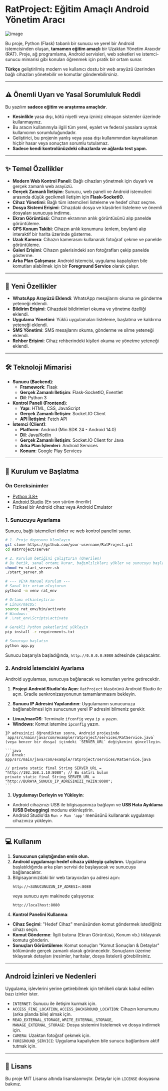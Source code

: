# RatProject: Eğitim Amaçlı Android Yönetim Aracı

![image](https://github.com/user-attachments/assets/288003db-6fff-467a-94ef-99525485adda)


Bu proje, Python (Flask) tabanlı bir sunucu ve yerel bir Android istemcisinden oluşan, **tamamen eğitim amaçlı** bir Uzaktan Yönetim Aracıdır (RAT). Proje, ağ programlama, Android servisleri, web soketleri ve istemci-sunucu mimarisi gibi konuları öğrenmek için pratik bir ortam sunar.

**Türkçe** geliştirilmiş modern ve kullanıcı dostu bir web arayüzü üzerinden bağlı cihazları yönetebilir ve komutlar gönderebilirsiniz.

---

## ⚠️ Önemli Uyarı ve Yasal Sorumluluk Reddi

Bu yazılım **sadece eğitim ve araştırma amaçlıdır**.

- **Kesinlikle** yasa dışı, kötü niyetli veya izniniz olmayan sistemler üzerinde kullanmayınız.
- Bu aracın kullanımıyla ilgili tüm yerel, eyalet ve federal yasalara uymak kullanıcının sorumluluğundadır.
- Geliştirici, bu projenin yanlış veya yasa dışı kullanımından kaynaklanan hiçbir hasar veya sonuçtan sorumlu tutulamaz.
- **Sadece kendi kontrolünüzdeki cihazlarda ve ağlarda test yapın.**

---

## ✨ Temel Özellikler

- **Modern Web Kontrol Paneli**: Bağlı cihazları yönetmek için duyarlı ve gerçek zamanlı web arayüzü.
- **Gerçek Zamanlı İletişim**: Sunucu, web paneli ve Android istemcileri arasında düşük gecikmeli iletişim için **Flask-SocketIO**.
- **Cihaz Yönetimi**: Bağlı tüm istemcileri listeleme ve hedef cihaz seçme.
- **Dosya Sistemi Erişimi**: Cihazdaki dosya ve klasörleri listeleme ve önemli dosyaları sunucuya indirme.
- **Ekran Görüntüsü**: Cihazın ekranının anlık görüntüsünü alıp panelde görüntüleme.
- **GPS Konum Takibi**: Cihazın anlık konumunu (enlem, boylam) alıp interaktif bir harita üzerinde gösterme.
- **Uzak Kamera**: Cihazın kamerasını kullanarak fotoğraf çekme ve panelde görüntüleme.
- **Galeri Erişimi**: Cihazın galerisindeki son fotoğrafları çekip panelde gösterme.
- **Arka Plan Çalışması**: Android istemcisi, uygulama kapalıyken bile komutları alabilmek için bir **Foreground Service** olarak çalışır.

---

## 🚀 Yeni Özellikler

- **WhatsApp Arayüzü Eklendi**: WhatsApp mesajlarını okuma ve gönderme yeteneği eklendi.
- **Bildirim Erişimi**: Cihazdaki bildirimleri okuma ve yönetme özelliği eklendi.
- **Uygulama Yönetimi**: Yüklü uygulamaları listeleme, başlatma ve kaldırma yeteneği eklendi.
- **SMS Yönetimi**: SMS mesajlarını okuma, gönderme ve silme yeteneği eklendi.
- **Rehber Erişimi**: Cihaz rehberindeki kişileri okuma ve yönetme yeteneği eklendi.

---

## 🛠️ Teknoloji Mimarisi

- **Sunucu (Backend)**:
   - **Framework**: Flask
   - **Gerçek Zamanlı İletişim**: Flask-SocketIO, Eventlet
   - **Dil**: Python 3
- **Kontrol Paneli (Frontend)**:
   - **Yapı**: HTML, CSS, JavaScript
   - **Gerçek Zamanlı İletişim**: Socket.IO Client
   - **API İletişimi**: Fetch API
- **İstemci (Client)**:
   - **Platform**: Android (Min SDK 24 - Android 14.0)
   - **Dil**: Java/Kotlin
   - **Gerçek Zamanlı İletişim**: Socket.IO Client for Java
   - **Arka Plan İşlemleri**: Android Services
   - **Konum**: Google Play Services

---

## 🚀 Kurulum ve Başlatma

### Ön Gereksinimler
- [Python 3.8+](https://www.python.org/downloads/)
- [Android Studio](https://developer.android.com/studio) (En son sürüm önerilir)
- Fiziksel bir Android cihaz veya Android Emulator

### 1. Sunucuyu Ayarlama

Sunucu, bağlı istemcileri dinler ve web kontrol panelini sunar.

```bash
# 1. Proje deposunu klonlayın
git clone https://github.com/your-username/RatProject.git
cd RatProject/server

# 2. Kurulum betiğini çalıştırın (Önerilen)
# Bu betik, sanal ortamı kurar, bağımlılıkları yükler ve sunucuyu başlatır.
chmod +x start_server.sh
./start_server.sh

# --- VEYA Manuel Kurulum ---
# Sanal bir ortam oluşturun
python3 -m venv rat_env

# Ortamı etkinleştirin
# Linux/macOS:
source rat_env/bin/activate
# Windows:
# .\rat_env\Scripts\activate

# Gerekli Python paketlerini yükleyin
pip install -r requirements.txt

# Sunucuyu başlatın
python app.py
```
Sunucu başarıyla başladığında, `http://0.0.0.0:8080` adresinde çalışacaktır.

### 2. Android İstemcisini Ayarlama

Android uygulaması, sunucuya bağlanacak ve komutları yerine getirecektir.

1.  **Projeyi Android Studio'da Açın**:
    `RatProject` klasörünü Android Studio ile açın. Gradle senkronizasyonunun tamamlanmasını bekleyin.

2.  **Sunucu IP Adresini Yapılandırın**:
    Uygulamanın sunucunuza bağlanabilmesi için sunucunun yerel IP adresini bilmeniz gerekir.
   - **Linux/macOS**: Terminale `ifconfig` veya `ip a` yazın.
   - **Windows**: Komut istemine `ipconfig` yazın.

    IP adresinizi öğrendikten sonra, Android projesinde `app/src/main/java/com/example/ratproject/services/RatService.java` (veya benzer bir dosya) içindeki `SERVER_URL` değişkenini güncelleyin.

    ```java
    // Örnek: app/src/main/java/com/example/ratproject/services/RatService.java

    // private static final String SERVER_URL = "http://192.168.1.10:8080"; // Bu satırı bulun
    private static final String SERVER_URL = "http://BURAYA_SUNUCU_IP_ADRESINIZI_YAZIN:8080";
    ```

3.  **Uygulamayı Derleyin ve Yükleyin**:
   - Android cihazınızı USB ile bilgisayarınıza bağlayın ve **USB Hata Ayıklama (USB Debugging)** modunu etkinleştirin.
   - Android Studio'da `Run > Run 'app'` menüsünü kullanarak uygulamayı cihazınıza yükleyin.

---

## 💻 Kullanım

1.  **Sunucunun çalıştığından emin olun.**
2.  **Android uygulamayı hedef cihaza yükleyip çalıştırın.** Uygulama başlatıldığında arka plan servisi de başlayacak ve sunucuya bağlanacaktır.
3.  Bilgisayarınızdaki bir web tarayıcıdan şu adresi açın:
    ```
    http://<SUNUCUNUZUN_IP_ADRESI>:8080
    ```
    veya sunucu aynı makinede çalışıyorsa:
    ```
    http://localhost:8080
    ```
4.  **Kontrol Panelini Kullanma**:
   - **Cihaz Seçimi**: "Hedef Cihaz" menüsünden komut göndermek istediğiniz cihazı seçin.
   - **Komut Gönderme**: İlgili butona (Ekran Görüntüsü, Konum vb.) tıklayarak komutu gönderin.
   - **Sonuçları Görüntüleme**: Komut sonuçları "Komut Sonuçları & Detaylar" bölümünde gerçek zamanlı olarak görünecektir. Sonuçların üzerine tıklayarak detayları (resimler, haritalar, dosya listeleri) görebilirsiniz.

---

## Android İzinleri ve Nedenleri

Uygulama, işlevlerini yerine getirebilmek için tehlikeli olarak kabul edilen bazı izinler ister.

- `INTERNET`: Sunucu ile iletişim kurmak için.
- `ACCESS_FINE_LOCATION`, `ACCESS_BACKGROUND_LOCATION`: Cihazın konumunu (arka planda bile) almak için.
- `READ_EXTERNAL_STORAGE`, `WRITE_EXTERNAL_STORAGE`, `MANAGE_EXTERNAL_STORAGE`: Dosya sistemini listelemek ve dosya indirmek için.
- `CAMERA`: Uzaktan fotoğraf çekmek için.
- `FOREGROUND_SERVICE`: Uygulama kapalıyken bile sunucu bağlantısını aktif tutmak için.

---

## 📜 Lisans

Bu proje MIT Lisansı altında lisanslanmıştır. Detaylar için `LICENSE` dosyasına bakınız.
